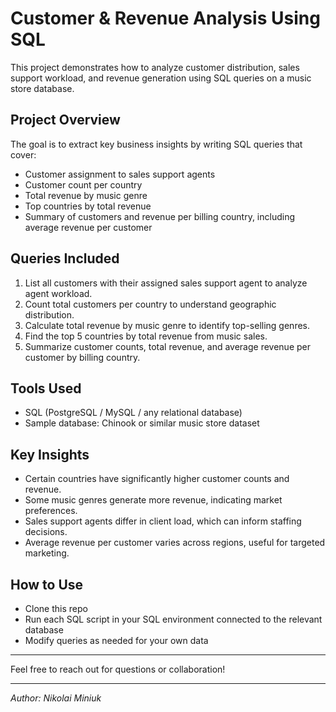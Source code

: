 # Customer & Revenue Analysis Using SQL

This project demonstrates how to analyze customer distribution, sales support workload, and revenue generation using SQL queries on a music store database.

## Project Overview

The goal is to extract key business insights by writing SQL queries that cover:
- Customer assignment to sales support agents
- Customer count per country
- Total revenue by music genre
- Top countries by total revenue
- Summary of customers and revenue per billing country, including average revenue per customer

## Queries Included

1. List all customers with their assigned sales support agent to analyze agent workload.
2. Count total customers per country to understand geographic distribution.
3. Calculate total revenue by music genre to identify top-selling genres.
4. Find the top 5 countries by total revenue from music sales.
5. Summarize customer counts, total revenue, and average revenue per customer by billing country.

## Tools Used

- SQL (PostgreSQL / MySQL / any relational database)
- Sample database: Chinook or similar music store dataset

## Key Insights

- Certain countries have significantly higher customer counts and revenue.
- Some music genres generate more revenue, indicating market preferences.
- Sales support agents differ in client load, which can inform staffing decisions.
- Average revenue per customer varies across regions, useful for targeted marketing.

## How to Use

- Clone this repo
- Run each SQL script in your SQL environment connected to the relevant database
- Modify queries as needed for your own data

---

Feel free to reach out for questions or collaboration!

---

*Author: Nikolai Miniuk*
